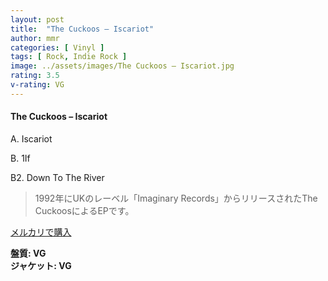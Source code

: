 ```yaml
---
layout: post
title:  "The Cuckoos – Iscariot"
author: mmr
categories: [ Vinyl ]
tags: [ Rock, Indie Rock ]
image: ../assets/images/The Cuckoos – Iscariot.jpg
rating: 3.5
v-rating: VG
---
```


#### The Cuckoos – Iscariot

A. Iscariot

B. 1If

B2. Down To The River

> 1992年にUKのレーベル「Imaginary Records」からリリースされたThe CuckoosによるEPです。


[メルカリで購入](https://jp.mercari.com/item/m24001796450)

<div class="mt-4 mb-4 d-flex align-items-center">
<strong class="mr-1">盤質: VG</strong>
</div>
<div class="mt-4 mb-4 d-flex align-items-center">
<strong class="mr-1">ジャケット: VG</strong>
</div>

